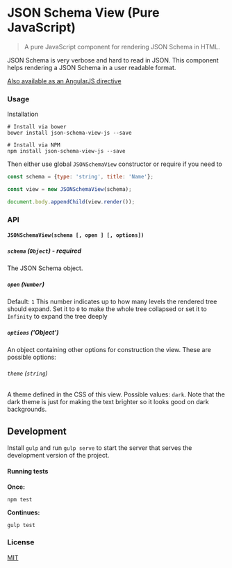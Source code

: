 # JSON Schema View (Pure JavaScript)

> A pure JavaScript component for rendering JSON Schema in HTML.

JSON Schema is very verbose and hard to read in JSON. This component helps rendering a JSON Schema in a user readable format.

[Also available as an AngularJS directive](https://github.com/mohsen1/json-schema-view)



### Usage

Installation

```
# Install via bower
bower install json-schema-view-js --save

# Install via NPM
npm install json-schema-view-js --save
```

Then either use global `JSONSchemaView` constructor or require if you need to

```js
const schema = {type: 'string', title: 'Name'};

const view = new JSONSchemaView(schema);

document.body.appendChild(view.render());
```

### API

#### `JSONSchemaView(schema [, open ] [, options])`

##### `schema` (`Object`) - **required**
The JSON Schema object.
##### `open` (`Number`)
Default: `1`
This number indicates up to how many levels the rendered tree should expand. Set it to `0` to make the whole tree collapsed or set it to `Infinity` to expand the tree deeply
##### `options` ('Object')
An object containing other options for construction the view. These are possible options:
###### `theme` (`string`)
A theme defined in the CSS of this view. Possible values: `dark`. Note that the dark theme is just for making the text brighter so it looks good on dark backgrounds.

## Development
Install `gulp` and run `gulp serve` to start the server that serves the development version of the project.

#### Running tests

**Once:**
```shell
npm test
```

**Continues:**
```shell
gulp test
```

### License
[MIT](./LICENSE)
